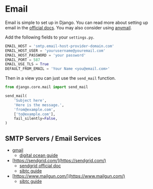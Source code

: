 



# Email

Email is simple to set up in Django. You can read more about setting up email in the [official docs](https://docs.djangoproject.com/en/2.0/topics/email/). You may also consider using [anymail](https://github.com/anymail/django-anymail).

Add the following fields to your `settings.py`.

```python
EMAIL_HOST = 'smtp.email-host-provider-domain.com'
EMAIL_HOST_USER = 'yourusername@youremail.com'
EMAIL_HOST_PASSWORD = 'your password'
EMAIL_PORT = 587
EMAIL_USE_TLS = True
DEFAULT_FROM_EMAIL = 'Your Name <you@email.com>'
```

Then in a view you can just use the `send_mail` function.

```python
from django.core.mail import send_mail

send_mail(
    'Subject here',
    'Here is the message.',
    'from@example.com',
    ['to@example.com'],
    fail_silently=False,
)
```


## SMTP Servers / Email Services

- [gmail](https://mail.google.com/mail/u/0/#settings/general)
  - [digital ocean guide](https://www.digitalocean.com/community/tutorials/how-to-use-google-s-smtp-server)
- [https://sendgrid.com/](https://sendgrid.com/)
  - [sendgrid official doc](https://sendgrid.com/docs/Integrate/Frameworks/django.html)
  - [sibtc guide](https://simpleisbetterthancomplex.com/tutorial/2016/06/13/how-to-send-email.html)
- [https://www.mailgun.com/](https://www.mailgun.com/)
  - [sibtc guide](https://simpleisbetterthancomplex.com/tutorial/2017/05/27/how-to-configure-mailgun-to-send-emails-in-a-django-app.html)




